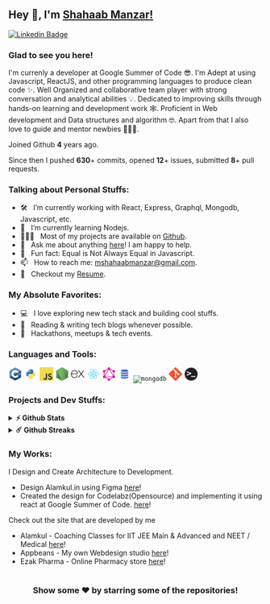 

<!--
### Hi there 👋
**shahaab/shahaab** is a ✨ _special_ ✨ repository because its `README.md` (this file) appears on your GitHub profile.

Here are some ideas to get you started:
, created **20**+ gists and contributed to **18**+ public repositories.
- 🔭 I’m currently working on ...
- 🌱 I’m currently learning ...
- 👯 I’m looking to collaborate on ...
- 🤔 I’m looking for help with ...
- 💬 Ask me about ...
- 📫 How to reach me: ...
- 😄 Pronouns: ...
- ⚡ Fun fact: ...
-->

## Hey 👋, I'm [Shahaab Manzar!](https://github.com/shahaab/)

[![Linkedin Badge](https://img.shields.io/badge/-LinkedIn-0e76a8?style=flat-square&logo=Linkedin&logoColor=white)](https://linkedin.com/in/shahaab-manzar/)

### Glad to see you here! &nbsp; 
I'm currenly a developer at Google Summer of Code 😎. I'm Adept at using Javascript, ReactJS, and other programming languages to produce clean code ✨. Well Organized and collaborative team player with strong
conversation and analytical abilities 💡. Dedicated to improving skills through hands-on learning and development work 🕸️. Proficient in Web development and Data structures and algorithm 🤓. Apart from that I also love to guide and mentor newbies 👨🏻‍💻.

Joined Github **4** years ago.

Since then I pushed **630**+ commits, opened **12**+ issues, submitted **8**+ pull requests.

### Talking about Personal Stuffs:

- 🛠 &nbsp; I’m currently working with React, Express, Graphql, Mongodb, Javascript, etc.
- 🚀 &nbsp; I’m currently learning Nodejs.
- 👨🏻‍💻 &nbsp; Most of my projects are available on [Github](https://github.com/shahaab).
- 💬 &nbsp; Ask me about anything [here](https://www.linkedin.com/in/shahaab-manzar/)! I am happy to help.
- 👾 &nbsp; Fun fact: Equal is Not Always Equal in Javascript.
- 📫 &nbsp; How to reach me: mshahaabmanzar@gmail.com.
- 📝 &nbsp; Checkout my [Resume](https://bit.ly/shahaab-manzar).

### My Absolute Favorites:

- 💻 &nbsp; I love exploring new tech stack and building cool stuffs.
- 📰 &nbsp; Reading & writing tech blogs whenever possible.
- 🍕 &nbsp; Hackathons, meetups & tech events.

### Languages and Tools:

<code><img height="27" src="https://raw.githubusercontent.com/github/explore/80688e429a7d4ef2fca1e82350fe8e3517d3494d/topics/cpp/cpp.png" alt="cpp"></code>
<code><img height="27" src="https://raw.githubusercontent.com/github/explore/80688e429a7d4ef2fca1e82350fe8e3517d3494d/topics/python/python.png" alt="python"></code>
<code><img height="27" src="https://raw.githubusercontent.com/github/explore/80688e429a7d4ef2fca1e82350fe8e3517d3494d/topics/javascript/javascript.png" alt="javascript"></code>
<code><img height="27" src="https://raw.githubusercontent.com/github/explore/80688e429a7d4ef2fca1e82350fe8e3517d3494d/topics/nodejs/nodejs.png" alt="nodejs"></code>
<code><img height="27" src="https://raw.githubusercontent.com/devicons/devicon/master/icons/express/express-original.svg" alt="expressjs"></code>
<code><img height="27" src="https://raw.githubusercontent.com/github/explore/80688e429a7d4ef2fca1e82350fe8e3517d3494d/topics/react/react.png" alt="react"></code>
<code><img height="27" src="https://raw.githubusercontent.com/github/explore/80688e429a7d4ef2fca1e82350fe8e3517d3494d/topics/graphql/graphql.png" alt="graphql"></code>
<code><img height="27" src="https://raw.githubusercontent.com/github/explore/80688e429a7d4ef2fca1e82350fe8e3517d3494d/topics/sql/sql.png" alt="sql"></code>
<code><img height="27" src="https://encrypted-tbn0.gstatic.com/images?q=tbn%3AANd9GcSTTzPAw-55ssm1Im594xYZ9eRQu2JylrkYLg&usqp=CAU" alt="mongodb"></code>
<code><img height="27" src="https://raw.githubusercontent.com/devicons/devicon/master/icons/git/git-original.svg" alt="git"></code>
<code><img height="27" src="https://raw.githubusercontent.com/github/explore/80688e429a7d4ef2fca1e82350fe8e3517d3494d/topics/terminal/terminal.png" alt="terminal"></code>

<!--
<code><img height="25" src="https://raw.githubusercontent.com/github/explore/80688e429a7d4ef2fca1e82350fe8e3517d3494d/topics/sass/sass.png" alt="sass"></code>
-->

### Projects and Dev Stuffs:

<details>	
  <summary><b>⚡ Github Stats</b></summary>

  <br />
  <img height="180em" src="https://github-readme-stats.vercel.app/api?username=shahaab&show_icons=true&hide_border=true&&count_private=true&include_all_commits=true" />
  <img height="180em" src="https://github-readme-stats.vercel.app/api/top-langs/?username=shahaab&exclude_repo=KNN-Image-Classification&show_icons=true&hide_border=true&layout=compact&langs_count=8"/>
</details>

<details>	
  <summary><b>☄️ Github Streaks</b></summary>

  <br />
  <img height="180em" src="https://github-readme-streak-stats.herokuapp.com/?user=shahaab&hide_border=true" />
</details>


### My Works:
 I Design and Create Architecture to Development.
-  Design Alamkul.in using Figma [here](https://www.behance.net/gallery/129696375/Alamkul-Website)!
-  Created the design for Codelabz(Opensource) and implementing it using react at Google Summer of Code. [here](https://www.figma.com/file/pfl5GvmMvNOi34bdcPAYt5/Codelabz-Prototype?node-id=0%3A1)!
 
 Check out the site that are developed by me
- Alamkul - Coaching Classes for IIT JEE Main &amp; Advanced and NEET / Medical [here](http://alamkul.in/)!
- Appbeans - My own Webdesign studio [here](https://appbeans.netlify.app/)!
- Ezak Pharma - Online Pharmacy store [here](https://ezak.netlify.app/)!

#

<div align="center">

### Show some ❤️ by starring some of the repositories!
  </div>
